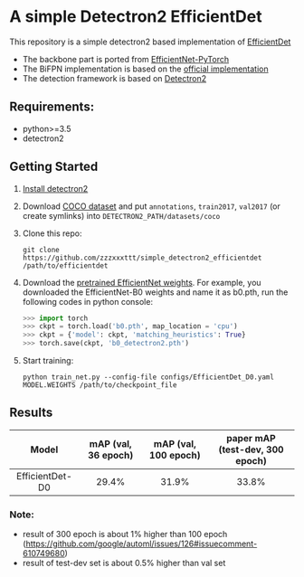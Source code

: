 # A simple Detectron2 EfficientDet

This repository is a simple detectron2 based implementation of [EfficientDet](https://arxiv.org/pdf/1911.09070.pdf)

+ The backbone part is ported from [EfficientNet-PyTorch](https://github.com/lukemelas/EfficientNet-PyTorch)
+ The BiFPN implementation is based on the [official implementation](https://github.com/google/automl/tree/master/efficientdet)
+ The detection framework is based on [Detectron2](https://github.com/facebookresearch/detectron2)

## Requirements:
- python>=3.5
- detectron2

## Getting Started
1. [Install detectron2](https://github.com/facebookresearch/detectron2/blob/master/INSTALL.md)

2. Download [COCO dataset](http://cocodataset.org/#download) and put ```annotations```, ```train2017```, ```val2017``` (or create symlinks) into ```DETECTRON2_PATH/datasets/coco```

3. Clone this repo:
    ```
    git clone https://github.com/zzzxxxttt/simple_detectron2_efficientdet /path/to/efficientdet
    ```

4. Download the [pretrained EfficientNet weights](https://github.com/lukemelas/EfficientNet-PyTorch). For example, you downloaded the EfficientNet-B0 weights and name it as b0.pth, run the following codes in python console:
   
   ```python
   >>> import torch
   >>> ckpt = torch.load('b0.pth', map_location = 'cpu')
   >>> ckpt = {'model': ckpt, 'matching_heuristics': True}
   >>> torch.save(ckpt, 'b0_detectron2.pth')
   ```
   
5. Start training: 
    ```
    python train_net.py --config-file configs/EfficientDet_D0.yaml MODEL.WEIGHTS /path/to/checkpoint_file
    ```

## Results

|      Model      | mAP (val, 36 epoch) | mAP (val, 100 epoch) | paper mAP (test-dev, 300 epoch) |
| :-------------: | :-----------------: | :------------------: | :-----------------------------: |
| EfficientDet-D0 |        29.4%        |        31.9%         |              33.8%              |

### Note: 
+ result of 300 epoch is about 1% higher than 100 epoch (https://github.com/google/automl/issues/126#issuecomment-610749680)
+ result of test-dev set is about 0.5% higher than val set
 